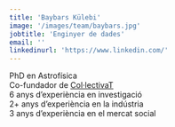 ```yaml
---
title: 'Baybars Külebi'
image: '/images/team/baybars.jpg'
jobtitle: 'Enginyer de dades'
email: ''
linkedinurl: 'https://www.linkedin.com/'
---
```


PhD en Astrofísica<br>
Co-fundador de [Col·lectivaT](https://collectivat.cat/)<br>
6 anys d’experiència en investigació<br>
2+ anys d’experiència en la indústria<br>
3 anys d’experiència en el mercat social
